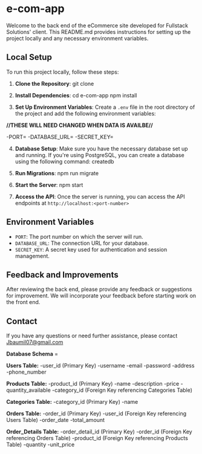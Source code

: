 # e-com-app

Welcome to the back end of the eCommerce site developed for Fullstack Solutions' client. This README.md provides instructions for setting up the project locally and any necessary environment variables.

## Local Setup

To run this project locally, follow these steps:

1. **Clone the Repository**:
   git clone <repository-url>

2. **Install Dependencies**:
   cd e-com-app
   npm install

3. **Set Up Environment Variables**:
   Create a `.env` file in the root directory of the project and add the following environment variables:

**//THESE WILL NEED CHANGED WHEN DATA IS AVAILBE//**

-PORT=<port-number>
-DATABASE_URL=<database-connection-url>
-SECRET_KEY=<secret-key-for-authentication>

4. **Database Setup**:
   Make sure you have the necessary database set up and running. If you're using PostgreSQL, you can create a database using the following command:
   createdb <e-com-app>

5. **Run Migrations**:
   npm run migrate

6. **Start the Server**:
   npm start

7. **Access the API**:
   Once the server is running, you can access the API endpoints at `http://localhost:<port-number>`

## Environment Variables

- `PORT`: The port number on which the server will run.
- `DATABASE_URL`: The connection URL for your database.
- `SECRET_KEY`: A secret key used for authentication and session management.

## Feedback and Improvements

After reviewing the back end, please provide any feedback or suggestions for improvement. We will incorporate your feedback before starting work on the front end.

## Contact

If you have any questions or need further assistance, please contact Jbaumil07@gmail.com

**Database Schema** =

**Users Table:**
-user_id (Primary Key)
-username
-email
-password
-address
-phone_number

**Products Table:**
-product_id (Primary Key)
-name
-description
-price
-quantity_available
-category_id (Foreign Key referencing Categories Table)

**Categories Table:**
-category_id (Primary Key)
-name

**Orders Table:**
-order_id (Primary Key)
-user_id (Foreign Key referencing Users Table)
-order_date
-total_amount

**Order_Details Table:**
-order_detail_id (Primary Key)
-order_id (Foreign Key referencing Orders Table)
-product_id (Foreign Key referencing Products Table)
-quantity
-unit_price
